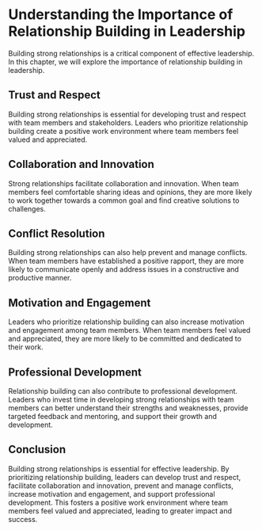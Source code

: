 Understanding the Importance of Relationship Building in Leadership
======================================================================================================

Building strong relationships is a critical component of effective leadership. In this chapter, we will explore the importance of relationship building in leadership.

Trust and Respect
-----------------

Building strong relationships is essential for developing trust and respect with team members and stakeholders. Leaders who prioritize relationship building create a positive work environment where team members feel valued and appreciated.

Collaboration and Innovation
----------------------------

Strong relationships facilitate collaboration and innovation. When team members feel comfortable sharing ideas and opinions, they are more likely to work together towards a common goal and find creative solutions to challenges.

Conflict Resolution
-------------------

Building strong relationships can also help prevent and manage conflicts. When team members have established a positive rapport, they are more likely to communicate openly and address issues in a constructive and productive manner.

Motivation and Engagement
-------------------------

Leaders who prioritize relationship building can also increase motivation and engagement among team members. When team members feel valued and appreciated, they are more likely to be committed and dedicated to their work.

Professional Development
------------------------

Relationship building can also contribute to professional development. Leaders who invest time in developing strong relationships with team members can better understand their strengths and weaknesses, provide targeted feedback and mentoring, and support their growth and development.

Conclusion
----------

Building strong relationships is essential for effective leadership. By prioritizing relationship building, leaders can develop trust and respect, facilitate collaboration and innovation, prevent and manage conflicts, increase motivation and engagement, and support professional development. This fosters a positive work environment where team members feel valued and appreciated, leading to greater impact and success.
